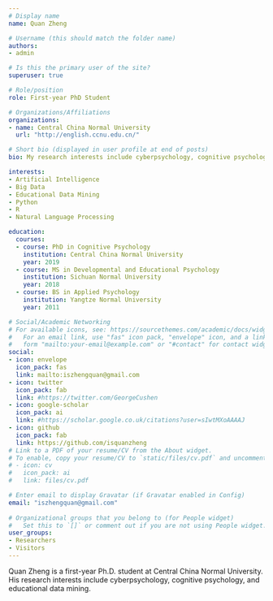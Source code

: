 ```yaml
---
# Display name
name: Quan Zheng

# Username (this should match the folder name)
authors:
- admin

# Is this the primary user of the site?
superuser: true

# Role/position
role: First-year PhD Student

# Organizations/Affiliations
organizations:
- name: Central China Normal University
  url: "http://english.ccnu.edu.cn/"

# Short bio (displayed in user profile at end of posts)
bio: My research interests include cyberpsychology, cognitive psychology, and educational data mining.

interests:
- Artificial Intelligence
- Big Data
- Educational Data Mining
- Python
- R
- Natural Language Processing

education:
  courses:
  - course: PhD in Cognitive Psychology
    institution: Central China Normal University
    year: 2019
  - course: MS in Developmental and Educational Psychology
    institution: Sichuan Normal University
    year: 2018
  - course: BS in Applied Psychology
    institution: Yangtze Normal University
    year: 2011

# Social/Academic Networking
# For available icons, see: https://sourcethemes.com/academic/docs/widgets/#icons
#   For an email link, use "fas" icon pack, "envelope" icon, and a link in the
#   form "mailto:your-email@example.com" or "#contact" for contact widget.
social:
- icon: envelope
  icon_pack: fas
  link: mailto:iszhengquan@gmail.com
- icon: twitter
  icon_pack: fab
  link: #https://twitter.com/GeorgeCushen
- icon: google-scholar
  icon_pack: ai
  link: #https://scholar.google.co.uk/citations?user=sIwtMXoAAAAJ
- icon: github
  icon_pack: fab
  link: https://github.com/isquanzheng
# Link to a PDF of your resume/CV from the About widget.
# To enable, copy your resume/CV to `static/files/cv.pdf` and uncomment the lines below.  
# - icon: cv
#   icon_pack: ai
#   link: files/cv.pdf

# Enter email to display Gravatar (if Gravatar enabled in Config)
email: "iszhengquan@gmail.com"
  
# Organizational groups that you belong to (for People widget)
#   Set this to `[]` or comment out if you are not using People widget.  
user_groups:
- Researchers
- Visitors
---
```


Quan Zheng is a first-year Ph.D. student at Central China Normal University. His research interests include cyberpsychology, cognitive psychology, and educational data mining.
